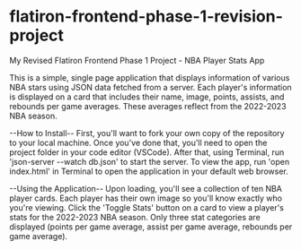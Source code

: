 # flatiron-frontend-phase-1-revision-project

My Revised Flatiron Frontend Phase 1 Project - NBA Player Stats App

This is a simple, single page application that displays information of various NBA stars using JSON data fetched from a server. Each player's information is displayed on a card that includes their name, image, points, assists, and rebounds per game averages. These averages reflect from the 2022-2023 NBA season.

--How to Install--
First, you'll want to fork your own copy of the repository to your local machine. Once you've done that, you'll need to open the project folder in your code editor (VSCode). After that, using Terminal, run 'json-server --watch db.json' to start the server. To view the app, run 'open index.html' in Terminal to open the application in your default web browser.

--Using the Application--
Upon loading, you'll see a collection of ten NBA player cards. Each player has their own image so you'll know exactly who you're viewing. Click the 'Toggle Stats' button on a card to view a player's stats for the 2022-2023 NBA season. Only three stat categories are displayed (points per game average, assist per game average, rebounds per game average).
